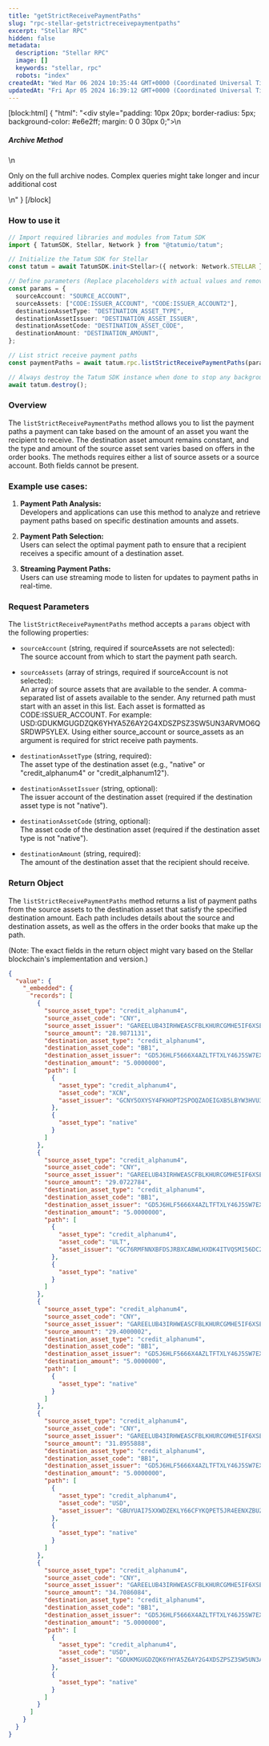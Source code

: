 ```yaml
---
title: "getStrictReceivePaymentPaths"
slug: "rpc-stellar-getstrictreceivepaymentpaths"
excerpt: "Stellar RPC"
hidden: false
metadata: 
  description: "Stellar RPC"
  image: []
  keywords: "stellar, rpc"
  robots: "index"
createdAt: "Wed Mar 06 2024 10:35:44 GMT+0000 (Coordinated Universal Time)"
updatedAt: "Fri Apr 05 2024 16:39:12 GMT+0000 (Coordinated Universal Time)"
---
```

[block:html]
{
  "html": "<div style=\"padding: 10px 20px; border-radius: 5px; background-color: #e6e2ff; margin: 0 0 30px 0;\">\n  <h5>Archive Method</h5>\n  <p>Only on the full archive nodes. Complex queries might take longer and incur additional cost</p>\n</div>"
}
[/block]


### How to use it

```typescript
// Import required libraries and modules from Tatum SDK
import { TatumSDK, Stellar, Network } from "@tatumio/tatum";

// Initialize the Tatum SDK for Stellar
const tatum = await TatumSDK.init<Stellar>({ network: Network.STELLAR });

// Define parameters (Replace placeholders with actual values and remove redundant)
const params = {
  sourceAccount: "SOURCE_ACCOUNT",
  sourceAssets: ["CODE:ISSUER_ACCOUNT", "CODE:ISSUER_ACCOUNT2"],
  destinationAssetType: "DESTINATION_ASSET_TYPE",
  destinationAssetIssuer: "DESTINATION_ASSET_ISSUER",
  destinationAssetCode: "DESTINATION_ASSET_CODE",
  destinationAmount: "DESTINATION_AMOUNT",
};

// List strict receive payment paths
const paymentPaths = await tatum.rpc.listStrictReceivePaymentPaths(params);

// Always destroy the Tatum SDK instance when done to stop any background processes
await tatum.destroy();
```

### Overview

The `listStrictReceivePaymentPaths` method allows you to list the payment paths a payment can take based on the amount of an asset you want the recipient to receive. The destination asset amount remains constant, and the type and amount of the source asset sent varies based on offers in the order books. The methods requires either a list of source assets or a source account. Both fields cannot be present.

### Example use cases:

1. **Payment Path Analysis:**  
   Developers and applications can use this method to analyze and retrieve payment paths based on specific destination amounts and assets.

2. **Payment Path Selection:**  
   Users can select the optimal payment path to ensure that a recipient receives a specific amount of a destination asset.

3. **Streaming Payment Paths:**  
   Users can use streaming mode to listen for updates to payment paths in real-time.

### Request Parameters

The `listStrictReceivePaymentPaths` method accepts a `params` object with the following properties:

- `sourceAccount` (string, required if sourceAssets are not selected):  
  The source account from which to start the payment path search.

- `sourceAssets` (array of strings, required if sourceAccount is not selected):  
  An array of source assets that are available to the sender. A comma-separated list of assets available to the sender. Any returned path must start with an asset in this list. Each asset is formatted as CODE:ISSUER_ACCOUNT. For example: USD:GDUKMGUGDZQK6YHYA5Z6AY2G4XDSZPSZ3SW5UN3ARVMO6QSRDWP5YLEX. Using either source_account or source_assets as an argument is required for strict receive path payments.

- `destinationAssetType` (string, required):  
  The asset type of the destination asset (e.g., "native" or "credit_alphanum4" or "credit_alphanum12").

- `destinationAssetIssuer` (string, optional):  
  The issuer account of the destination asset (required if the destination asset type is not "native").

- `destinationAssetCode` (string, optional):  
  The asset code of the destination asset (required if the destination asset type is not "native").

- `destinationAmount` (string, required):  
  The amount of the destination asset that the recipient should receive.

### Return Object

The `listStrictReceivePaymentPaths` method returns a list of payment paths from the source assets to the destination asset that satisfy the specified destination amount. Each path includes details about the source and destination assets, as well as the offers in the order books that make up the path.

(Note: The exact fields in the return object might vary based on the Stellar blockchain's implementation and version.)

```json
{
  "value": {
    "_embedded": {
      "records": [
        {
          "source_asset_type": "credit_alphanum4",
          "source_asset_code": "CNY",
          "source_asset_issuer": "GAREELUB43IRHWEASCFBLKHURCGMHE5IF6XSE7EXDLACYHGRHM43RFOX",
          "source_amount": "28.9871131",
          "destination_asset_type": "credit_alphanum4",
          "destination_asset_code": "BB1",
          "destination_asset_issuer": "GD5J6HLF5666X4AZLTFTXLY46J5SW7EXRKBLEYPJP33S33MXZGV6CWFN",
          "destination_amount": "5.0000000",
          "path": [
            {
              "asset_type": "credit_alphanum4",
              "asset_code": "XCN",
              "asset_issuer": "GCNY5OXYSY4FKHOPT2SPOQZAOEIGXB5LBYW3HVU3OWSTQITS65M5RCNY"
            },
            {
              "asset_type": "native"
            }
          ]
        },
        {
          "source_asset_type": "credit_alphanum4",
          "source_asset_code": "CNY",
          "source_asset_issuer": "GAREELUB43IRHWEASCFBLKHURCGMHE5IF6XSE7EXDLACYHGRHM43RFOX",
          "source_amount": "29.0722784",
          "destination_asset_type": "credit_alphanum4",
          "destination_asset_code": "BB1",
          "destination_asset_issuer": "GD5J6HLF5666X4AZLTFTXLY46J5SW7EXRKBLEYPJP33S33MXZGV6CWFN",
          "destination_amount": "5.0000000",
          "path": [
            {
              "asset_type": "credit_alphanum4",
              "asset_code": "ULT",
              "asset_issuer": "GC76RMFNNXBFDSJRBXCABWLHXDK4ITVQSMI56DC2ZJVC3YOLLPCKKULT"
            },
            {
              "asset_type": "native"
            }
          ]
        },
        {
          "source_asset_type": "credit_alphanum4",
          "source_asset_code": "CNY",
          "source_asset_issuer": "GAREELUB43IRHWEASCFBLKHURCGMHE5IF6XSE7EXDLACYHGRHM43RFOX",
          "source_amount": "29.4000002",
          "destination_asset_type": "credit_alphanum4",
          "destination_asset_code": "BB1",
          "destination_asset_issuer": "GD5J6HLF5666X4AZLTFTXLY46J5SW7EXRKBLEYPJP33S33MXZGV6CWFN",
          "destination_amount": "5.0000000",
          "path": [
            {
              "asset_type": "native"
            }
          ]
        },
        {
          "source_asset_type": "credit_alphanum4",
          "source_asset_code": "CNY",
          "source_asset_issuer": "GAREELUB43IRHWEASCFBLKHURCGMHE5IF6XSE7EXDLACYHGRHM43RFOX",
          "source_amount": "31.8955888",
          "destination_asset_type": "credit_alphanum4",
          "destination_asset_code": "BB1",
          "destination_asset_issuer": "GD5J6HLF5666X4AZLTFTXLY46J5SW7EXRKBLEYPJP33S33MXZGV6CWFN",
          "destination_amount": "5.0000000",
          "path": [
            {
              "asset_type": "credit_alphanum4",
              "asset_code": "USD",
              "asset_issuer": "GBUYUAI75XXWDZEKLY66CFYKQPET5JR4EENXZBUZ3YXZ7DS56Z4OKOFU"
            },
            {
              "asset_type": "native"
            }
          ]
        },
        {
          "source_asset_type": "credit_alphanum4",
          "source_asset_code": "CNY",
          "source_asset_issuer": "GAREELUB43IRHWEASCFBLKHURCGMHE5IF6XSE7EXDLACYHGRHM43RFOX",
          "source_amount": "34.7086084",
          "destination_asset_type": "credit_alphanum4",
          "destination_asset_code": "BB1",
          "destination_asset_issuer": "GD5J6HLF5666X4AZLTFTXLY46J5SW7EXRKBLEYPJP33S33MXZGV6CWFN",
          "destination_amount": "5.0000000",
          "path": [
            {
              "asset_type": "credit_alphanum4",
              "asset_code": "USD",
              "asset_issuer": "GDUKMGUGDZQK6YHYA5Z6AY2G4XDSZPSZ3SW5UN3ARVMO6QSRDWP5YLEX"
            },
            {
              "asset_type": "native"
            }
          ]
        }
      ]
    }
  }
}
```
